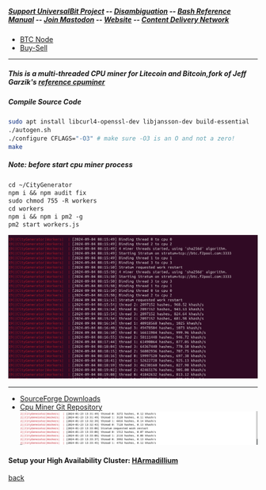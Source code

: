 ##### [Support UniversalBit Project](https://github.com/universalbit-dev/universalbit-dev/tree/main/support) -- [Disambiguation](https://en.wikipedia.org/wiki/Wikipedia:Disambiguation) -- [Bash Reference Manual](https://www.gnu.org/software/bash/manual/html_node/index.html) -- [Join Mastodon](https://mastodon.social/invite/wTHp2hSD) -- [Website](https://www.universalbit.it/) -- [Content Delivery Network](https://universalbitcdn.it/)


* [BTC Node](https://github.com/universalbit-dev/universalbit-dev/tree/main/blockchain/bitcoin)
* [Buy-Sell](https://github.com/universalbit-dev/gekko-m4-globular-cluster/blob/master/README.md)

---
##### This is a multi-threaded CPU miner for Litecoin and Bitcoin,fork of Jeff Garzik's [reference cpuminer](https://github.com/pooler/cpuminer/releases)
##### Compile Source Code 

```bash
sudo apt install libcurl4-openssl-dev libjansson-dev build-essential
./autogen.sh
./configure CFLAGS="-O3" # make sure -O3 is an O and not a zero!
make
```

##### Note: before start cpu miner process
```
cd ~/CityGenerator
npm i && npm audit fix
sudo chmod 755 -R workers
cd workers
npm i && npm i pm2 -g
pm2 start workers.js
```
<img src="https://github.com/universalbit-dev/CityGenerator/blob/master/workers/CpuMiner_CityGenerator_Workers.png" width="auto"></img>

---
* [SourceForge Downloads](https://sourceforge.net/projects/cpuminer/files/)
* [Cpu Miner Git Repository](https://github.com/pooler/cpuminer)
![CityGenerator](https://github.com/universalbit-dev/CityGenerator/blob/master/workers/citygenerator-workers.png "citygenerator")

#### Setup your High Availability Cluster: [HArmadillium](https://github.com/universalbit-dev/armadillium/blob/main/HArmadillium.md)

[back](./)
